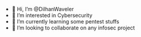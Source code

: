 - 👋 Hi, I’m @DilhanWaveler
- 👀 I’m interested in Cybersecurity
- 🌱 I’m currently learning some pentest stuffs
- 💞️ I’m looking to collaborate on any infosec project


<!---
DilhanWaveler/DilhanWaveler is a ✨ special ✨ repository because its `README.md` (this file) appears on your GitHub profile.
You can click the Preview link to take a look at your changes.
--->
